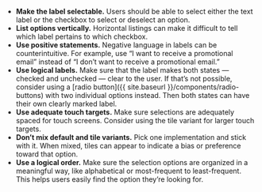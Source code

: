 - **Make the label selectable.** Users should be able to select either the text label or the checkbox to select or deselect an option.
- **List options vertically.** Horizontal listings can make it difficult to tell which label pertains to which checkbox.
- **Use positive statements.** Negative language in labels can be counterintuitive. For example, use “I want to receive a promotional email” instead of “I don’t want to receive a promotional email.”
- **Use logical labels.** Make sure that the label makes both states — checked and unchecked — clear to the user. If that’s not possible, consider using a [radio button]({{ site.baseurl }}/components/radio-buttons) with two individual options instead. Then both states can have their own clearly marked label.
- **Use adequate touch targets.** Make sure selections are adequately spaced for touch screens. Consider using the tile variant for larger touch targets.
- **Don’t mix default and tile variants.** Pick one implementation and stick with it. When mixed, tiles can appear to indicate a bias or preference toward that option.
- **Use a logical order.** Make sure the selection options are organized in a meaningful way, like alphabetical or most-frequent to least-frequent. This helps users easily find the option they’re looking for.